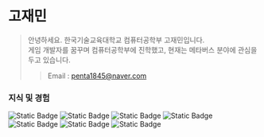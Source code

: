 # 고재민
> 안녕하세요. 한국기술교육대학교 컴퓨터공학부 고재민입니다.  
> 게임 개발자를 꿈꾸며 컴퓨터공학부에 진학했고, 현재는 메타버스 분야에 관심을 두고 있습니다.
>> Email : penta1845@naver.com

### 지식 및 경험
![Static Badge](https://img.shields.io/badge/GIT-%23F05032?logo=git&logoColor=white)
![Static Badge](https://img.shields.io/badge/GITHUB-%23181717?logo=github&logoColor=white)
![Static Badge](https://img.shields.io/badge/UNITY-black?logo=unity)
![Static Badge](https://img.shields.io/badge/BLENDER-%23E87D0D?logo=blender&logoColor=white)
![Static Badge](https://img.shields.io/badge/ECLIPSE-%232C2255?logo=eclipseide&logoColor=white)
![Static Badge](https://img.shields.io/badge/C%2B%2B-%2300599C?logo=cplusplus&logoColor=white)
![Static Badge](https://img.shields.io/badge/OA-gray)



<!--
**kojaemin515/kojaemin515** is a ✨ _special_ ✨ repository because its `README.md` (this file) appears on your GitHub profile.

Here are some ideas to get you started:

- 🔭 I’m currently working on ...
- 🌱 I’m currently learning ...
- 👯 I’m looking to collaborate on ...
- 🤔 I’m looking for help with ...
- 💬 Ask me about ...
- 📫 How to reach me: ...
- 😄 Pronouns: ...
- ⚡ Fun fact: ...
-->
